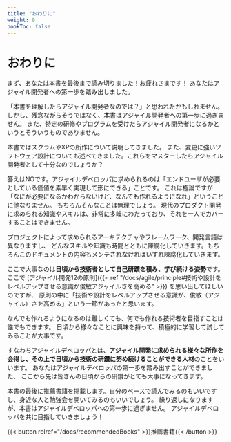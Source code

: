 ```yaml
---
title: "おわりに"
weight: 9
bookToc: false
---
```


# おわりに

まず、あなたは本書を最後まで読み切りました！お疲れさまです！
あなたはアジャイル開発者への第一歩を踏み出しました。

「本書を理解したらアジャイル開発者なのでは？」と思われたかもしれません。
しかし、残念ながらそうではなく、本書はアジャイル開発者への第一歩に過ぎません。
また、特定の研修やプログラムを受けたらアジャイル開発者になるかというとそういうものでありません。

本書ではスクラムやXPの所作について説明してきました。
また、変更に強いソフトウェア設計についても述べてきました。これらをマスターしたらアジャイル開発者として十分なのでしょうか？

答えはNOです。アジャイルデベロッパに求められるのは「エンドユーザが必要としている価値を素早く実現して形にできる」ことです。
これは極論ですが「なにが必要になるかわからないけど、なんでも作れるようになれ」ということに他なりません。
もちろんそんなことは無理でしょう。
現代のプロダクト開発に求められる知識やスキルは、非常に多岐にわたっており、それを一人でカバーすることはできません。

プロジェクトによって求められるアーキテクチャやフレームワーク、開発言語は異なりますし、
どんなスキルや知識も時間とともに陳腐化していきます。もちろんこのドキュメントの内容もメンテされなければいずれ陳腐化していきます。

ここで大事なのは**日頃から技術者として自己研鑽を積み、学び続ける姿勢**です。
ここで [アジャイル開発12の原則]({{< ref "/docs/agile/principle#技術や設計をレベルアップさせる意識が俊敏アジャイルさを高める" >}}) を思い出してほしいのですが、
原則の中に「技術や設計をレベルアップさせる意識が、俊敏（アジャイル）さを高める」という一節があったと思います。

なんでも作れるようになるのは難しくても、何でも作れる技術者を目指すことは誰でもできます。
日頃から様々なことに興味を持って、積極的に学習して試してみることが大事です。

すなわちアジャイルデベロッパとは、**アジャイル開発に求められる様々な所作を会得し、その上で日頃から技術の研鑽に努め続けることができる人材**のことをいいます。
あなたはアジャイルデベロッパの第一歩を踏み出すことができました、
ここから先は皆さんの日頃からの研鑽がとても大事になってきます。

本書の最後に推薦書籍を掲載します。自分のペースで読んでみるのもいいですし、身近な人と勉強会を開いてみるのもいいでしょう。
繰り返しになりますが、本書はアジャイルデベロッパへの第一歩に過ぎません。
アジャイルデベロッパを共に目指していきましょう！

{{< button relref="/docs/recommendedBooks" >}}推薦書籍{{< /button >}}